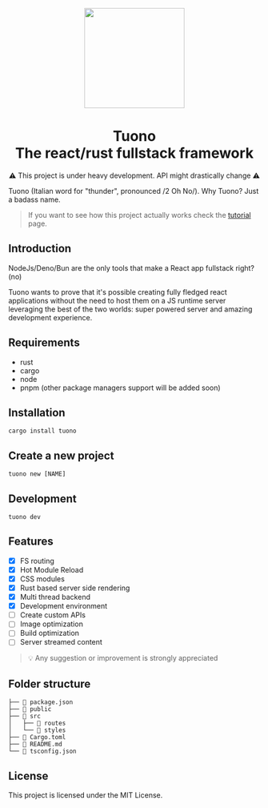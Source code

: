 <p align="center">
  <img src="https://raw.githubusercontent.com/Valerioageno/tuono/main/assets/logo.png" width="200px">
</p>
<h1 align="center">Tuono<br>The react/rust fullstack framework</h1>
<p align="center">
⚠️ This project is under heavy development. API might drastically change ⚠️
</p>


Tuono (Italian word for "thunder", pronounced /2 Oh No/). 
Why Tuono? Just a badass name.

> If you want to see how this project actually works check the [tutorial](https://github.com/Valerioageno/tuono/blob/main/docs/tutorial.md) page.

## Introduction

NodeJs/Deno/Bun are the only tools that make a React app fullstack right? (no) 

Tuono wants to prove that it's possible creating fully fledged react applications without the need to host them on a JS runtime server leveraging the best of the two worlds: 
super powered server and amazing development experience.

## Requirements

- rust
- cargo
- node
- pnpm (other package managers support will be added soon)

## Installation

```
cargo install tuono
```

## Create a new project

```
tuono new [NAME]
```

## Development

```
tuono dev
```
## Features

- [x]  FS routing
- [x]  Hot Module Reload
- [x]  CSS modules
- [x]  Rust based server side rendering
- [x]  Multi thread backend
- [x]  Development environment
- [ ]  Create custom APIs
- [ ]  Image optimization
- [ ]  Build optimization
- [ ]  Server streamed content

> 💡 Any suggestion or improvement is strongly appreciated

## Folder structure

```
├──  package.json
├──  public
├──  src
│   ├──  routes
│   └──  styles
├──  Cargo.toml
├──  README.md
└──  tsconfig.json
```

## License

This project is licensed under the MIT License.
